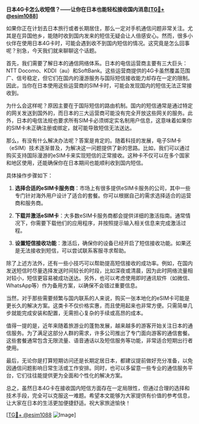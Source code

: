 **日本4G卡怎么收短信？——让你在日本也能轻松接收国内消息[[TG💪+ @esim1088](https://t.me/s/esim1088)]**

如果你正在计划去日本旅行或者长期居住，那么一定对手机通信问题非常关注。尤其是在异国他乡，能随时收到国内发来的短信无疑会让人倍感安心。然而，很多小伙伴在使用日本4G卡时，可能会遇到收不到国内短信的情况。这究竟是怎么回事呢？别急，今天我们就来聊聊这个话题。

首先，我们需要了解日本的通信网络体系。日本的电信运营商主要有三大巨头：NTT Docomo、KDDI（au）和SoftBank。这些运营商提供的4G卡虽然覆盖范围广、信号稳定，但它们在国内的漫游服务与国际短信接收能力却存在一定的限制。因此，当你在日本使用这些运营商的SIM卡时，可能会发现国内的短信无法正常接收到。

为什么会这样呢？原因主要在于国际短信的路由机制。国内的短信通常是通过特定的网关发送到国外的，而日本的三大运营商可能没有完全开放这些网关的服务。此外，日本的电信法规也要求所有SIM卡必须绑定实名制用户信息，这意味着如果你的SIM卡未正确注册或绑定，就可能导致短信无法送达。

那么，有没有什么解决办法呢？答案是肯定的。随着科技的发展，电子SIM卡（eSIM）技术逐渐普及，为解决这一问题提供了新的思路。比如，我们可以通过购买支持国际漫游的eSIM卡来实现短信的正常接收。这种卡不仅可以在多个国家和地区使用，还能确保你在日本期间也能顺利收到国内短信。

具体操作步骤如下：

1. **选择合适的eSIM卡服务商**：市场上有很多提供eSIM卡服务的公司，其中一些专门针对海外用户设计了适合的套餐。你可以根据自己的需求选择适合的运营商和服务商。
   
2. **下载并激活eSIM卡**：大多数eSIM卡服务商都会提供详细的激活指南。通常情况下，你需要下载他们的应用程序，并按照提示输入相关信息来完成激活过程。

3. **设置短信接收功能**：激活后，确保你的设备已经开启了短信接收功能。如果还是无法接收到短信，可以尝试联系客服寻求帮助。

除了上述方法外，还有一些小技巧可以帮助提高短信接收的成功率。例如，在国内发送短信时尽量选择发送时间较长的时段，比如深夜或清晨，因为此时网络流量相对较小，短信更容易被成功送达。另外，也可以考虑使用即时通讯软件（如微信、WhatsApp等）作为备用方案，以确保不会错过重要信息。

当然，对于那些需要频繁与国内联系的人来说，购买一张本地化的eSIM卡可能是更长久的解决方案。这类卡不仅价格实惠，而且使用起来也非常方便。只需简单几步就能完成安装和配置，无需担心复杂的手续或高昂的成本。

值得一提的是，近年来随着旅游业的蓬勃发展，越来越多的游客开始关注日本的通信服务。为了满足这部分人群的需求，许多公司推出了专门面向游客的通信套餐。这些套餐通常包含无限流量、语音通话以及短信服务等功能，非常适合短期出行者使用。

最后，无论你是打算短期访问还是长期定居日本，都建议提前做好充分准备，以免因通信问题影响日常生活或工作安排。同时，也可以多留意一些专业的通信服务平台，它们往往能提供更为全面和个性化的解决方案。

总之，虽然日本4G卡在接收国内短信方面存在一定局限性，但通过合理的选择和技术手段，完全可以克服这一难题。希望本文能够为大家提供有价值的参考信息，让大家在日本的生活更加便捷舒适。祝大家旅途愉快！

[[TG💪+ @esim1088](https://t.me/s/esim1088) ![Image](https://i.postimg.cc/4NQfJmqS/Snipaste-2025-05-13-00-14-12.png)]